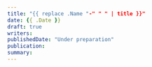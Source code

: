 ```yaml
---
title: "{{ replace .Name "-" " " | title }}"
date: {{ .Date }}
draft: true
writers: 
publishedDate: "Under preparation"
publication:
summary:
---
```


